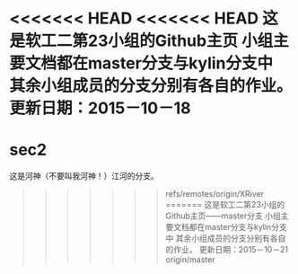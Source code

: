 <<<<<<< HEAD
<<<<<<< HEAD
这是软工二第23小组的Github主页
小组主要文档都在master分支与kylin分支中
其余小组成员的分支分别有各自的作业。
更新日期：2015－10－18
=======
# sec2
这是河神（不要叫我河神！）江河的分支。
>>>>>>> refs/remotes/origin/XRiver
=======
这是软工二第23小组的Github主页——master分支
小组主要文档都在master分支与kylin分支中
其余小组成员的分支分别有各自的作业。
更新日期：2015－10－21
>>>>>>> origin/master
